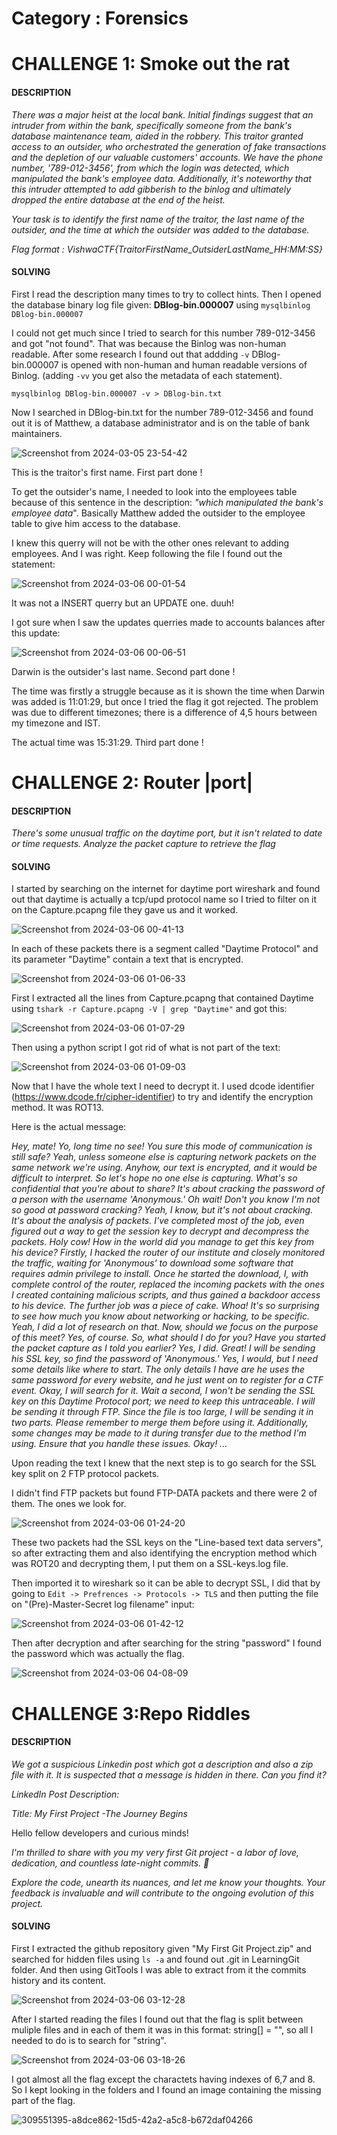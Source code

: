 # Category : Forensics
# CHALLENGE 1: Smoke out the rat
#### DESCRIPTION
*There was a major heist at the local bank. Initial findings suggest that an intruder from within the bank, specifically someone from the bank's database maintenance team, aided in the robbery. This traitor granted access to an outsider, who orchestrated the generation of fake transactions and the depletion of our valuable customers' accounts. We have the phone number, '789-012-3456', from which the login was detected, which manipulated the bank's employee data. Additionally, it's noteworthy that this intruder attempted to add gibberish to the binlog and ultimately dropped the entire database at the end of the heist.*

*Your task is to identify the first name of the traitor, the last name of the outsider, and the time at which the outsider was added to the database.*

*Flag format : VishwaCTF{TraitorFirstName_OutsiderLastName_HH:MM:SS}*
#### SOLVING
First I read the description many times to try to collect hints. Then I opened the database binary log file given: **DBlog-bin.000007** using
```mysqlbinlog DBlog-bin.000007```

I could not get much since I tried to search for this number 789-012-3456 and got "not found". That was because the Binlog was non-human readable. After some research I found out that addding ```-v``` DBlog-bin.000007 is opened with non-human and human readable versions of Binlog. (adding ```-vv``` you get also the metadata of each statement). 

```mysqlbinlog DBlog-bin.000007 -v > DBlog-bin.txt```

Now I searched in DBlog-bin.txt for the number 789-012-3456 and found out it is of Matthew, a database administrator and is on the table of bank maintainers. 

![Screenshot from 2024-03-05 23-54-42](https://hackmd.io/_uploads/rJY64GH6T.png)


This is the traitor's first name. First part done !

To get the outsider's name, I needed to look into the employees table because of this sentence in the description: *"which manipulated the bank's employee data*". Basically Matthew added the outsider to the employee table to give him access to the database.

I knew this querry will not be with the other ones relevant to adding employees. And I was right. Keep following the file I found out the statement:

![Screenshot from 2024-03-06 00-01-54](https://hackmd.io/_uploads/rkaFUMBpa.png)

It was not a INSERT querry but an UPDATE one. duuh!

I got sure when I saw the updates querries made to accounts balances after this update:

![Screenshot from 2024-03-06 00-06-51](https://hackmd.io/_uploads/B1LeOzBap.png)

Darwin is the outsider's last name. Second part done !

The time was firstly a struggle because as it is shown the time when Darwin was added is 11:01:29, but once I tried the flag it got rejected. The problem was due to different timezones; there is a difference of 4,5 hours between my timezone and IST.

The actual time was 15:31:29. Third part done !
# CHALLENGE 2: Router |port|
#### DESCRIPTION
*There's some unusual traffic on the daytime port, but it isn't related to date or time requests. Analyze the packet capture to retrieve the flag*
#### SOLVING
I started by searching on the internet for daytime port wireshark and found out that daytime is actually a tcp/upd protocol name so I tried to filter on it on the Capture.pcapng file they gave us and it worked.

![Screenshot from 2024-03-06 00-41-13](https://hackmd.io/_uploads/rk2ylmra6.png)

In each of these packets there is a segment called "Daytime Protocol" and its parameter "Daytime" contain a text that is encrypted. 

![Screenshot from 2024-03-06 01-06-33](https://hackmd.io/_uploads/SJ2cSXH6p.png)


First I extracted all the lines from Capture.pcapng that contained Daytime using ```tshark -r Capture.pcapng -V | grep "Daytime"``` and got this:

![Screenshot from 2024-03-06 01-07-29](https://hackmd.io/_uploads/BJz0H7B6p.png)

Then using a python script I got rid of what is not part of the text:

![Screenshot from 2024-03-06 01-09-03](https://hackmd.io/_uploads/HJg48XrTa.png)

Now that I have the whole text I need to decrypt it. I used dcode identifier (https://www.dcode.fr/cipher-identifier) to try and identify the encryption method. It was ROT13.

Here is the actual message:

*Hey, mate! 
Yo, long time no see! You sure this mode of communication is still safe?
Yeah, unless someone else is capturing network packets on the same network we're using. Anyhow, our text is encrypted, and it would be difficult to interpret. 
So let's hope no one else is capturing. 
What's so confidential that you're about to share? 
It's about cracking the password of a person with the username 'Anonymous.' 
Oh wait! Don't you know I'm not so good at password cracking? 
Yeah, I know, but it's not about cracking. It's about the analysis of packets. I've completed most of the job, even figured out a way to get the session key to decrypt and decompress the packets. 
Holy cow! How in the world did you manage to get this key from his device? 
Firstly, I hacked the router of our institute and closely monitored the traffic, waiting for 'Anonymous' to download some software that requires admin privilege to install. Once he started the download, I, with complete control of the router, replaced the incoming packets with the ones I created containing malicious scripts, and thus gained a backdoor access to his device. The further job was a piece of cake. 
Whoa! It's so surprising to see how much you know about networking or hacking, to be specific. 
Yeah, I did a lot of research on that. Now, should we focus on the purpose of this meet? 
Yes, of course. So, what should I do for you? 
Have you started the packet capture as I told you earlier? 
Yes, I did. 
Great! I will be sending his SSL key, so find the password of 'Anonymous.' 
Yes, I would, but I need some details like where to start. 
The only details I have are he uses the same password for every website, and he just went on to register for a CTF event. 
Okay, I will search for it. 
Wait a second, I won't be sending the SSL key on this Daytime Protocol port; we need to keep this untraceable. I will be sending it through FTP. Since the file is too large, I will be sending it in two parts. Please remember to merge them before using it. Additionally, some changes may be made to it during transfer due to the method I'm using. Ensure that you handle these issues. 
Okay! ...*

Upon reading the text I knew that the next step is to go search for the SSL key split on 2 FTP protocol packets.

I didn't find FTP packets but found FTP-DATA packets and there were 2 of them. The ones we look for.

![Screenshot from 2024-03-06 01-24-20](https://hackmd.io/_uploads/HJvatmrap.png)

These two packets had the SSL keys on the "Line-based text data servers", so after extracting them and also identifying the encryption method which was ROT20 and decrypting them, I put them on a SSL-keys.log file.

Then imported it to wireshark so it can be able to decrypt SSL, I did that by going to ```Edit -> Prefrences -> Protocols -> TLS``` and then putting the file on "(Pre)-Master-Secret log filename" input:

![Screenshot from 2024-03-06 01-42-12](https://hackmd.io/_uploads/BJf6R7Spp.png)

Then after decryption and after searching for the string "password" I found the password which was actually the flag.

![Screenshot from 2024-03-06 04-08-09](https://hackmd.io/_uploads/BJo4xIBaa.png)


# CHALLENGE 3:Repo Riddles
#### DESCRIPTION
*We got a suspicious Linkedin post which got a description and also a zip file with it. It is suspected that a message is hidden in there. Can you find it?*

*LinkedIn Post Description:*

*Title: My First Project -The Journey Begins*

Hello fellow developers and curious minds!

*I'm thrilled to share with you my very first Git project - a labor of love, dedication, and countless late-night commits. 🚀*

*Explore the code, unearth its nuances, and let me know your thoughts. Your feedback is invaluable and will contribute to the ongoing evolution of this project.*
#### SOLVING
First I extracted the github repository given "My First Git Project.zip" and searched for hidden files using ```ls -a``` and found out .git in LearningGit folder. And then using GitTools I was able to extract from it the commits history and its content.

![Screenshot from 2024-03-06 03-12-28](https://hackmd.io/_uploads/HyWNmHBpp.png)


After I started reading the files I found out that the flag is split between muliple files and in each of them it was in this format: string[] = "", so all I needed to do is to search for "string".

![Screenshot from 2024-03-06 03-18-26](https://hackmd.io/_uploads/B1JoNSSTa.png)


I got almost all the flag except the charactets having indexes of 6,7 and 8. So I kept looking in the folders and I found an image containing the missing part of the flag.

![309551395-a8dce862-15d5-42a2-a5c8-b672daf04266](https://hackmd.io/_uploads/H1bQDVra6.png)





